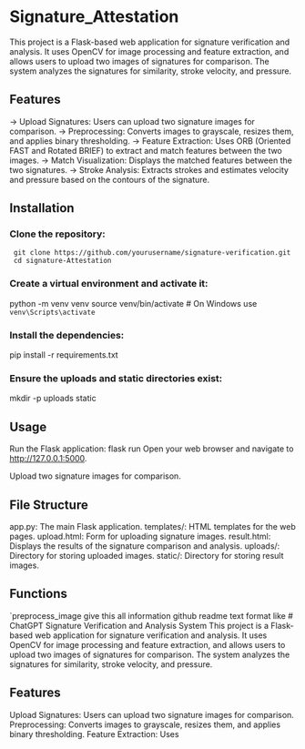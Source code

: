 # Signature_Attestation

This project is a Flask-based web application for signature verification and analysis. It uses OpenCV for image processing and feature extraction, and allows users to upload two images of signatures for comparison. The system analyzes the signatures for similarity, stroke velocity, and pressure.

## Features

-> Upload Signatures: Users can upload two signature images for comparison.
-> Preprocessing: Converts images to grayscale, resizes them, and applies binary thresholding.
-> Feature Extraction: Uses ORB (Oriented FAST and Rotated BRIEF) to extract and match features between the two images.
-> Match Visualization: Displays the matched features between the two signatures.
-> Stroke Analysis: Extracts strokes and estimates velocity and pressure based on the contours of the signature.

## Installation

### Clone the repository:
     git clone https://github.com/yourusername/signature-verification.git
     cd signature-Attestation

### Create a virtual environment and activate it:
  python -m venv venv
  source venv/bin/activate  # On Windows use `venv\Scripts\activate`

### Install the dependencies:
  pip install -r requirements.txt
  
### Ensure the uploads and static directories exist:
mkdir -p uploads static

## Usage
Run the Flask application:
flask run
Open your web browser and navigate to http://127.0.0.1:5000.

Upload two signature images for comparison.

## File Structure
app.py: The main Flask application.
templates/: HTML templates for the web pages.
upload.html: Form for uploading signature images.
result.html: Displays the results of the signature comparison and analysis.
uploads/: Directory for storing uploaded images.
static/: Directory for storing result images.
## Functions
`preprocess_image
give this all information github readme text format like #
ChatGPT
Signature Verification and Analysis System
This project is a Flask-based web application for signature verification and analysis. It uses OpenCV for image processing and feature extraction, and allows users to upload two images of signatures for comparison. The system analyzes the signatures for similarity, stroke velocity, and pressure.

## Features
Upload Signatures: Users can upload two signature images for comparison.
Preprocessing: Converts images to grayscale, resizes them, and applies binary thresholding.
Feature Extraction: Uses
  

